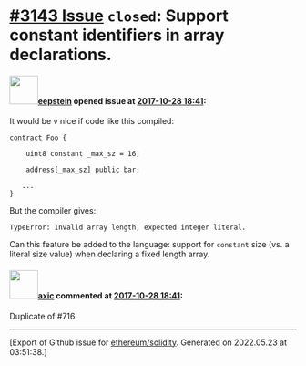 # [\#3143 Issue](https://github.com/ethereum/solidity/issues/3143) `closed`: Support constant identifiers in array declarations.

#### <img src="https://avatars.githubusercontent.com/u/3422531?v=4" width="50">[eepstein](https://github.com/eepstein) opened issue at [2017-10-28 18:41](https://github.com/ethereum/solidity/issues/3143):

It would be v nice if code like this compiled:

    contract Foo {

        uint8 constant _max_sz = 16;

        address[_max_sz] public bar;

       ...
    }

But the compiler gives:

`TypeError: Invalid array length, expected integer literal.`

Can this feature be added to the language: support for `constant` size (vs. a literal size value) when declaring a fixed length array.

#### <img src="https://avatars.githubusercontent.com/u/20340?v=4" width="50">[axic](https://github.com/axic) commented at [2017-10-28 18:41](https://github.com/ethereum/solidity/issues/3143#issuecomment-340215164):

Duplicate of #716.


-------------------------------------------------------------------------------



[Export of Github issue for [ethereum/solidity](https://github.com/ethereum/solidity). Generated on 2022.05.23 at 03:51:38.]
